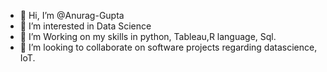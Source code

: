 - 👋 Hi, I’m @Anurag-Gupta
- 👀 I’m interested in Data Science
- 🌱 I’m Working on my skills in python, Tableau,R language, Sql.
- 💞️ I’m looking to collaborate on software projects regarding datascience, IoT. 


<!---
Anurag-Gupta-11609412/Anurag-Gupta-11609412 is a ✨ special ✨ repository because its `README.md` (this file) appears on your GitHub profile.
You can click the Preview link to take a look at your changes.
--->
